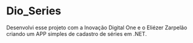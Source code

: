 # Dio_Series
Desenvolvi esse projeto com a Inovação Digital One e o Eliézer Zarpelão criando um APP simples de cadastro de séries em .NET.
